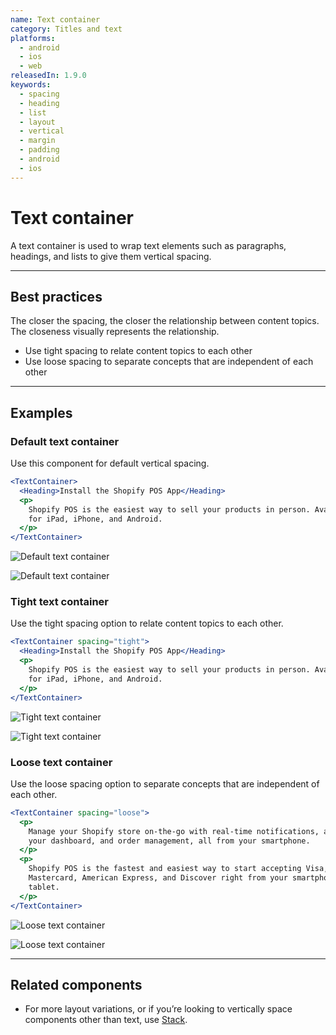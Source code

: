 ```yaml
---
name: Text container
category: Titles and text
platforms:
  - android
  - ios
  - web
releasedIn: 1.9.0
keywords:
  - spacing
  - heading
  - list
  - layout
  - vertical
  - margin
  - padding
  - android
  - ios
---
```


# Text container

A text container is used to wrap text elements such as paragraphs, headings, and lists to give them vertical spacing.

---

## Best practices

The closer the spacing, the closer the relationship between content topics. The closeness visually represents the relationship.

- Use tight spacing to relate content topics to each other
- Use loose spacing to separate concepts that are independent of each other

---

## Examples

### Default text container

Use this component for default vertical spacing.

```jsx
<TextContainer>
  <Heading>Install the Shopify POS App</Heading>
  <p>
    Shopify POS is the easiest way to sell your products in person. Available
    for iPad, iPhone, and Android.
  </p>
</TextContainer>
```

<!-- content-for: android -->

![Default text container](https://polaris.shopify.com/public_images/components/TextContainer/android/default@2x.png)

<!-- /content-for -->

<!-- content-for: ios -->

![Default text container](https://polaris.shopify.com/public_images/components/TextContainer/ios/default@2x.png)

<!-- /content-for -->

### Tight text container

Use the tight spacing option to relate content topics to each other.

```jsx
<TextContainer spacing="tight">
  <Heading>Install the Shopify POS App</Heading>
  <p>
    Shopify POS is the easiest way to sell your products in person. Available
    for iPad, iPhone, and Android.
  </p>
</TextContainer>
```

<!-- content-for: android -->

![Tight text container](https://polaris.shopify.com/public_images/components/TextContainer/android/tight@2x.png)

<!-- /content-for -->

<!-- content-for: ios -->

![Tight text container](https://polaris.shopify.com/public_images/components/TextContainer/ios/tight@2x.png)

<!-- /content-for -->

### Loose text container

Use the loose spacing option to separate concepts that are independent of each other.

```jsx
<TextContainer spacing="loose">
  <p>
    Manage your Shopify store on-the-go with real-time notifications, access to
    your dashboard, and order management, all from your smartphone.
  </p>
  <p>
    Shopify POS is the fastest and easiest way to start accepting Visa,
    Mastercard, American Express, and Discover right from your smartphone or
    tablet.
  </p>
</TextContainer>
```

<!-- content-for: android -->

![Loose text container](https://polaris.shopify.com/public_images/components/TextContainer/android/loose@2x.png)

<!-- /content-for -->

<!-- content-for: ios -->

![Loose text container](https://polaris.shopify.com/public_images/components/TextContainer/ios/loose@2x.png)

<!-- /content-for -->

---

## Related components

- For more layout variations, or if you’re looking to vertically space components other than text, use [Stack](https://polaris.shopify.com/components/structure/stack).
